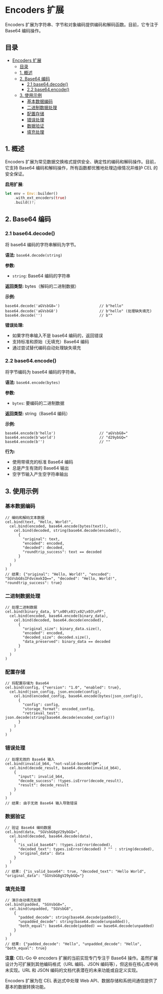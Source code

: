 # Encoders 扩展

Encoders 扩展为字符串、字节和对象编码提供编码和解码函数。目前，它专注于 Base64 编码操作。

## 目录

- [Encoders 扩展](#encoders-扩展)
  - [目录](#目录)
  - [1. 概述](#1-概述)
  - [2. Base64 编码](#2-base64-编码)
    - [2.1 base64.decode()](#21-base64decode)
    - [2.2 base64.encode()](#22-base64encode)
  - [3. 使用示例](#3-使用示例)
    - [基本数据编码](#基本数据编码)
    - [二进制数据处理](#二进制数据处理)
    - [配置存储](#配置存储)
    - [错误处理](#错误处理)
    - [数据验证](#数据验证)
    - [填充处理](#填充处理)

## 1. 概述

Encoders 扩展为常见数据交换格式提供安全、确定性的编码和解码操作。目前，它支持 Base64 编码和解码操作，所有函数都优雅地处理边缘情况并维护 CEL 的安全保证。

**启用扩展**:
```rust
let env = Env::builder()
    .with_ext_encoders(true)
    .build()?;
```

## 2. Base64 编码

### 2.1 base64.decode()

将 base64 编码的字符串解码为字节。

**语法:** `base64.decode(string)`

**参数:**
- `string`: Base64 编码的字符串

**返回类型:** bytes（解码的二进制数据）

**示例:**
```cel
base64.decode('aGVsbG8=')                  // b"hello"
base64.decode('aGVsbG8')                   // b"hello" (处理缺失填充)
base64.decode('')                          // b""
```

**错误处理:**
- 如果字符串输入不是 base64 编码的，返回错误
- 支持标准和原始（无填充）Base64 编码
- 通过尝试替代编码自动处理缺失填充

### 2.2 base64.encode()

将字节编码为 base64 编码的字符串。

**语法:** `base64.encode(bytes)`

**参数:**
- `bytes`: 要编码的二进制数据

**返回类型:** string（Base64 编码）

**示例:**
```cel
base64.encode(b'hello')                    // "aGVsbG8="
base64.encode(b'world')                    // "d29ybGQ="
base64.encode(b'')                         // ""
```

**行为:**
- 使用带填充的标准 Base64 编码
- 总是产生有效的 Base64 输出
- 空字节输入产生空字符串输出

## 3. 使用示例

### 基本数据编码
```cel
// 编码和解码文本数据
cel.bind(text, "Hello, World!",
  cel.bind(encoded, base64.encode(bytes(text)),
    cel.bind(decoded, string(base64.decode(encoded)),
      {
        "original": text,
        "encoded": encoded,
        "decoded": decoded,
        "roundtrip_success": text == decoded
      }
    )
  )
)
// 结果: {"original": "Hello, World!", "encoded": "SGVsbG8sIFdvcmxkIQ==", "decoded": "Hello, World!", "roundtrip_success": true}
```

### 二进制数据处理
```cel
// 处理二进制数据
cel.bind(binary_data, b"\x00\x01\x02\x03\xFF",
  cel.bind(encoded, base64.encode(binary_data),
    cel.bind(decoded, base64.decode(encoded),
      {
        "original_size": binary_data.size(),
        "encoded": encoded,
        "decoded_size": decoded.size(),
        "data_preserved": binary_data == decoded
      }
    )
  )
)
```

### 配置存储
```cel
// 将配置存储为 Base64
cel.bind(config, {"version": "1.0", "enabled": true},
  cel.bind(json_config, json.encode(config),
    cel.bind(encoded_config, base64.encode(bytes(json_config)),
      {
        "config": config,
        "storage_format": encoded_config,
        "retrieval_test": json.decode(string(base64.decode(encoded_config)))
      }
    )
  )
)
```

### 错误处理
```cel
// 处理无效的 Base64 输入
cel.bind(invalid_b64, "not-valid-base64!@#",
  cel.bind(decode_result, base64.decode(invalid_b64),
    {
      "input": invalid_b64,
      "decode_success": !types.isError(decode_result),
      "result": decode_result
    }
  )
)
// 结果: 由于无效 Base64 输入导致错误
```

### 数据验证
```cel
// 验证 Base64 编码数据
cel.bind(data, "SGVsbG8gV29ybGQ=",
  cel.bind(decoded, base64.decode(data),
    {
      "is_valid_base64": !types.isError(decoded),
      "decoded_text": types.isError(decoded) ? "" : string(decoded),
      "original_data": data
    }
  )
)
// 结果: {"is_valid_base64": true, "decoded_text": "Hello World", "original_data": "SGVsbG8gV29ybGQ="}
```

### 填充处理
```cel
// 演示自动填充处理
cel.bind(padded, "SGVsbG8=",
  cel.bind(unpadded, "SGVsbG8",
    {
      "padded_decode": string(base64.decode(padded)),
      "unpadded_decode": string(base64.decode(unpadded)),
      "both_equal": base64.decode(padded) == base64.decode(unpadded)
    }
  )
)
// 结果: {"padded_decode": "Hello", "unpadded_decode": "Hello", "both_equal": true}
```

**注意**: CEL-Go 中 encoders 扩展的当前实现专门专注于 Base64 操作。虽然扩展设计为可扩展到其他编码格式（URL 编码、JSON 编码等），但这些在核心库中尚未实现。URL 和 JSON 编码的文档代表潜在的未来功能或自定义实现。

Encoders 扩展为在 CEL 表达式中处理 Web API、数据存储和系统间通信提供了基本的数据转换功能。 